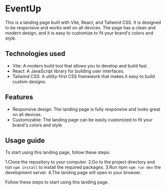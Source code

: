 # EventUp

This is a landing page built with Vite, React, and Tailwind CSS. It is designed to be responsive and works well on all devices. The page has a clean and modern design, and it is easy to customize to fit your brand's colors and style.

## Technologies used

- Vite: A modern build tool that allows you to develop and build fast.
- React: A JavaScript library for building user interfaces.
- Tailwind CSS: A utility-first CSS framework that makes it easy to build custom designs.

## Features

- Responsive design: The landing page is fully responsive and looks great on all devices.
- Customizable: The landing page can be easily customized to fit your brand's colors and style.

## Usage guide
To start using this landing page, follow these steps:

1.Clone the repository to your computer.
2.Go to the project directory and run `npm install` to install the required packages.
3.Run npm `npm run dev` the development server.
4.The landing page will open in your browser.

Follow these steps to start using this landing page.
